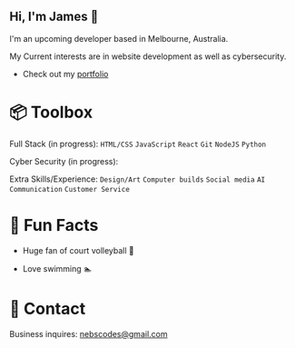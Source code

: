 ## Hi, I'm James 👋

I'm an upcoming developer based in Melbourne, Australia.

My Current interests are in website development as well as cybersecurity.

- Check out my [portfolio](https://nebsycodes.github.io/My-Portfolio/)

# 📦 Toolbox
Full Stack (in progress): `HTML/CSS` `JavaScript` `React` `Git` `NodeJS` `Python`

Cyber Security (in progress): 

Extra Skills/Experience: `Design/Art` `Computer builds` `Social media` `AI` `Communication` `Customer Service`

# 🍋 Fun Facts

- Huge fan of court volleyball 🏐

- Love swimming 🏊

# 📮 Contact

Business inquires: nebscodes@gmail.com
